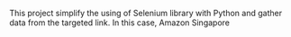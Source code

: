 This project simplify the using of Selenium library with Python and gather data from the targeted link. In this case, Amazon Singapore
